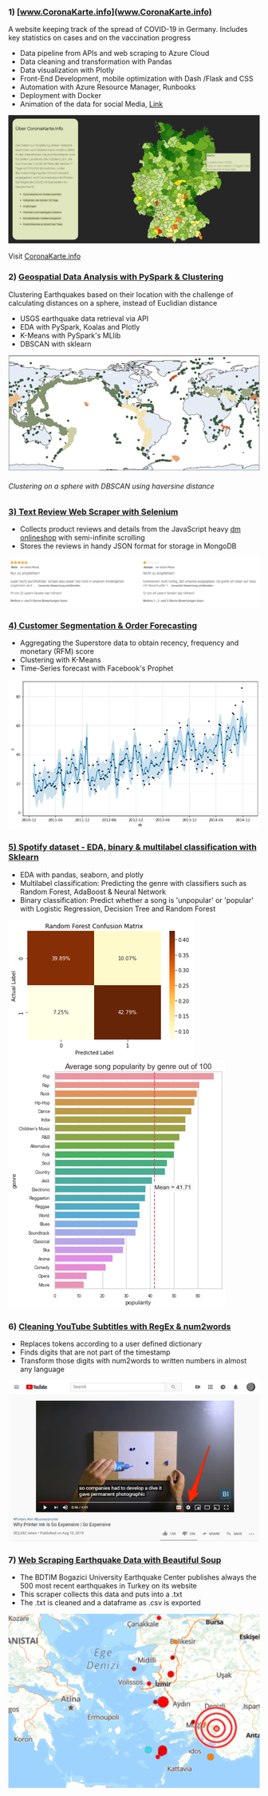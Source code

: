 

### 1) [www.CoronaKarte.info](www.CoronaKarte.info)
A website keeping track of the spread of COVID-19 in Germany. Includes key statistics on cases and on the vaccination progress
* Data pipeline from APIs and web scraping to Azure Cloud
* Data cleaning and transformation with Pandas
* Data visualization with Plotly
* Front-End Development, mobile optimization with Dash /Flask and CSS
* Automation with Azure Resource Manager, Runbooks
* Deployment with Docker
* Animation of the data for social Media, [Link](https://twitter.com/Coronakarte)

![CoronaKarte][1]

Visit [CoronaKarte.info](www.CoronaKarte.info)



### 2) [Geospatial Data Analysis with PySpark & Clustering](https://github.com/Pololinger/USGS-EarthquakeData-in-PySpark)

Clustering Earthquakes based on their location with the challenge of calculating distances on a sphere, instead of Euclidian distance

* USGS earthquake data retrieval via API
* EDA with PySpark, Koalas and Plotly
* K-Means with PySpark's MLlib 
* DBSCAN with sklearn

![DBSCAN][2]

###### Clustering on a sphere with DBSCAN using haversine distance

### [3) Text Review Web Scraper with Selenium](https://github.com/Pololinger/selenium_online_shop_web_scraper) 

* Collects product reviews and details from the JavaScript heavy [dm onlineshop](https://www.dm.de/) with semi-infinite scrolling
* Stores the reviews in handy JSON format for storage in MongoDB 

![dm_image][3]

### [4) Customer Segmentation & Order Forecasting](https://github.com/Pololinger/rfm_score_clustering_and_time_series_forecast)

* Aggregating the Superstore data to obtain recency, frequency and monetary (RFM) score
* Clustering with K-Means
* Time-Series forecast with Facebook's Prophet

![forecast][4]


### [5) Spotify dataset - EDA, binary & multilabel classification with Sklearn](https://github.com/Pololinger/Spotify-Song-DF-Explore-and-Predict)

* EDA with pandas, seaborn, and plotly
* Multilabel classification: Predicting the genre with classifiers such as Random Forest, AdaBoost & Neural Network
* Binary classification: Predict whether a song is 'unpopular' or 'popular' with Logistic Regression, Decision Tree and Random Forest


![Confusion_Matrix][5] 
![Correlation_Matrix][6]


### 6) [Cleaning YouTube Subtitles with RegEx & num2words](https://github.com/Pololinger/subtitle_cleaning_with_num2words)

* Replaces tokens according to a user defined dictionary
* Finds digits that are not part of the timestamp
* Transform those digits with num2words to written numbers in almost any language

![andrew][7]


### 7) [Web Scraping Earthquake Data with Beautiful Soup](https://github.com/Pololinger/TurkeyEarthquakeDataCrawler)

* The BDTIM Bogazici University Earthquake Center publishes always the 500 most recent earthquakes in Turkey on its website
* This scraper collects this data and puts into a .txt
* The .txt is cleaned and a dataframe as .csv is exported


![earthquake][8]


[1]: ./assets/CoronaKarte.PNG
[2]: ./assets/dbscan.png
[3]: ./assets/dm.PNG
[4]: ./assets/forecast.png
[5]: ./assets/confusion_matrix.png
[6]: ./assets/genres.png
[7]: ./assets/subtitles.png
[8]: ./assets/earthquake.PNG
